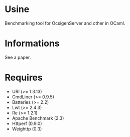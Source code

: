 Usine
=====

Benchmarking tool for OcsigenServer and other in OCaml.

Informations
============

See a paper.

Requires
========

* URI (>= 1.3.13)
* CmdLiner (>= 0.9.5)
* Batteries (>= 2.2)
* Lwt (>= 2.4.3)
* Re (>= 1.2.1)
* Apache Benchmark (2.3)
* Httperf (0.9.0)
* Weighttp (0.3)
